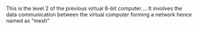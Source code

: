 This is the level 2 of the previous virtual 8-bit computer....
It involves the data communication between the virtual computer forming a network 
hence named as "mesh"
